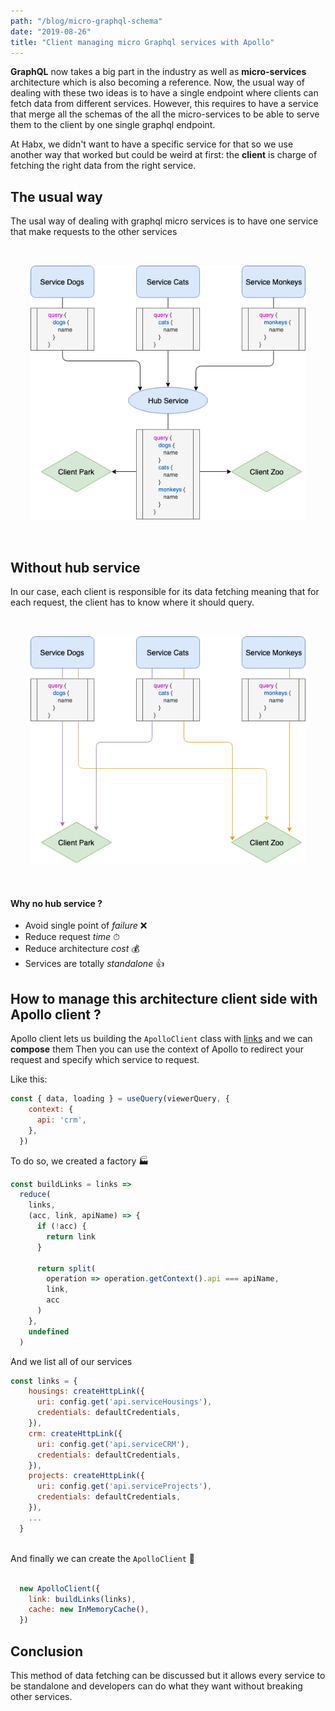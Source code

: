 ```yaml
---
path: "/blog/micro-graphql-schema"
date: "2019-08-26"
title: "Client managing micro Graphql services with Apollo"
---
```


**GraphQL** now takes a big part in the industry as well as **micro-services** architecture which is also becoming a reference. Now, the usual way of dealing with these two ideas is to have a single endpoint where clients can fetch data from different services. However, this requires to have a service that merge all the schemas of the all the micro-services to be able to serve them to the client by one single graphql endpoint.

At Habx, we didn't want to have a specific service for that so we use another way that worked but could be weird at first: the **client** is charge of fetching the right data from the right service.

## The usual way

The usal way of dealing with graphql micro services is to have one service that make requests to the other services

<div style="padding: 32px">
    <img src="./usual.png" alt="schema-usual-way"/>
</div> 


## Without hub service

In our case, each client is responsible for its data fetching meaning that for each request, the client has to know where it should query.
<div style="padding: 32px">
    <img src="./weird.png" alt="schema-weird way"/>
</div> 

#### Why no hub service ?

- Avoid single point of *failure* ❌
- Reduce request *time* ⏱
- Reduce architecture *cost* 💰
- Services are totally *standalone* 👍

## How to manage this architecture client side with Apollo client ?

Apollo client lets us building the `ApolloClient` class with [links](https://www.apollographql.com/docs/link/) and we can **compose** them
Then you can use the context of Apollo to redirect your request and specify which service to request.

Like this:

```js
const { data, loading } = useQuery(viewerQuery, {
    context: {
      api: 'crm',
    },
  })
```
To do so, we created a factory 🏭
```js
const buildLinks = links =>
  reduce(
    links,
    (acc, link, apiName) => {
      if (!acc) {
        return link
      }

      return split(
        operation => operation.getContext().api === apiName,
        link,
        acc
      )
    },
    undefined
  )
```

And we list all of our services

```js
const links = {
    housings: createHttpLink({
      uri: config.get('api.serviceHousings'),
      credentials: defaultCredentials,
    }),
    crm: createHttpLink({
      uri: config.get('api.serviceCRM'),
      credentials: defaultCredentials,
    }),
    projects: createHttpLink({
      uri: config.get('api.serviceProjects'),
      credentials: defaultCredentials,
    }),
    ...
  }
```
<br/>And finally we can create the `ApolloClient` 🎉<br/><br/>
```js
  new ApolloClient({
    link: buildLinks(links),
    cache: new InMemoryCache(),
  })
```

## Conclusion

This method of data fetching can be discussed but it allows every service to be standalone and developers can do what they want without breaking other services.  
